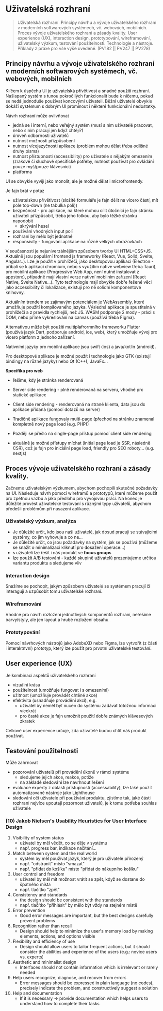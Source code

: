 # Uživatelská rozhraní

> Uživatelská rozhraní. Principy návrhu a vývoje uživatelského rozhraní v moderních softwarových systémech, vč. webových, mobilních. Proces vývoje uživatelského rozhraní a zásady kvality. User experience (UX), interaction design, prototypování, wireframování, uživatelský výzkum, testování použitelnosti. Technologie a nástroje. Příklady z praxe pro vše výše uvedené. (PV182 || PV247 || PV278)

## Principy návrhu a vývoje uživatelského rozhraní v moderních softwarových systémech, vč. webových, mobilních

Klíčem k úspěchu UI je uživatelská přívětivost a snadné použití rozhraní. Našlapaný systém s tunou pokročilých funkcionalit bude k ničemu, pokud se nedá jednoduše používat koncovými uživateli. Běžní uživatelé obvykle dokáží systémum s dobrým UI prominout i některé funkcionální nedostatky.

Návrh rozhraní může ovlivňovat

- jedná se i interní, nebo veřejný systém (musí s ním uživatelé pracovat, nebo s ním pracují jen když chtějí?)
- úroveň odbornosti uživatelů
- nutnost možnosti přizpůsobení
- nutnost vícejazyčnosti aplikace (problém mohou dělat třeba odlišné druhy písma)
- nutnost přístupnosti (accessibility) pro uživatele s nějakým omezením (zrakové či sluchové specifické potřeby, nutnost používat pro ovládání pouze myš/pouze klávesnici)
- platforma

UI se obvykle vyvíjí jako monolit, ale je možné dělat i microfrontendy.

Je fajn brát v potaz

- uživatelskou přívětivost (složité formuláře je fajn dělit na vícero částí, mít pole top-down (ne tabulka polí))
- bezpečnost - pro aplikace, na které mohou cílit útočníci je fajn stránku uživateli přizpůsobit, třeba jeho fotkou, aby bylo těžké stránku napodobit
  - skrývání hesel
- používání vhodných input polí
- rozhraní by mělo být jednotné
- responsivity - fungování aplikace na různě velkých obrazovkách

V současnosti je nejuniverzálnějším způsobem tvorby UI HTML+CSS+JS. Aktuálně jsou populární frontend js frameworky (React, Vue, Solid, Svelte, Angular..). Lze je použít v prohlížeči, jako desktopovou aplikaci (Electron - přibalí se k aplikaci chromium, nebo s využitím native webview třeba Tauri), pro mobilní aplikace (Progressive Web App, není nutné instalovat z appstore), případně mají vlastní verze nativní mobilním zařízení (React Native, Svelte Native...). Tyto technologie mají obvykle dobře řešené věci jako accessibility či lokalizace, existují pro ně solidní komponentové knihovny.

Aktuálním trendem se zajímavým potenciálem je WebAssembly, které umožňuje použití kompilovaného jazyka. Výsledná aplikace je spustitelná v prohlížeči a z pravidla rychlejší, než JS. WASM podporuje 2 mody - práci s DOM, nebo přímé vykreslování na canvas (používá třeba Figma).

Alternativou může být použití multiplafrormního frameworku Flutter (používá jazyk Dart, podporuje android, ios, web), který umožňuje vývoj pro vícero platform z jednoho zařízení.

Nativními jazyky pro mobilní aplikace jsou swift (ios) a java/kotlin (android).

Pro desktopové aplikace je možné použít i technologie jako GTK (existují bindingy na různé jazyky) nebo Qt (C++), JavaFx...

**Specifika pro web**

- řešíme, kdy je stránka renderovaná
- Server side rendering - plně renderovaná na serveru, vhodné pro statické aplikace
- Client side rendering - renderovaná na straně klienta, data jsou do aplikace přidaná (pomocí dotazů na server)

- Tradičně aplikace fungovaly multi-page (přechod na stránku znamenal kompletně nový page load (e.g. PHP))
- Později se přešlo na single-page přístup pomocí client side rendering
- aktuálně je možné přístupy míchat (initial page load je SSR, následně CSR), což je fajn pro iniciální page load, friendly pro SEO roboty... (e.g. nextjs)

## Proces vývoje uživatelského rozhraní a zásady kvality.

Začneme uživatelským výzkumem, abychom pochopili skutečné požadavky na UI. Následuje návrh pomocí wireframů a prototypů, které můžeme použít pro zpětnou vazbu a jako předlohu pro vývojovou práci. Na konec je důležité provést uživatelské testování s různými typy uživatelů, abychom předešli problémům při nasazení aplikace.

### Uživatelský výzkum, analýza

- Je důležité určit, kdo jsou naši uživatelé, jak dosud pracují se stávajícími systémy, co jim vyhovuje a co ne...
- Je důležité určit, co jsou požadavky na systém, jak se používá (můžeme se snažit o minimalizaci kliknutí pro dosažení operace...)
- s uživateli lze řešit i náš produkt ve **focus groups**
- lze použít A/B testování - každé skupině uživatelů prezentujeme určitou variantu produktu a sledujeme vliv

### Interaction design

Snažíme se pochopit, jakým způsobem uživatelé se systémem pracují či interagují a uzpůsobit tomu uživatelské rozhraní. 

### Wireframování

Vhodné pro návrh rozložení jednotlivých komponentů rozhraní, neřešíme barvy/styly, ale jen layout a hrubé rozložení obsahu.

### Prototypování

Pomocí návrhových nástrojů jako AdobeXD nebo Figma, lze vytvořit (z části i interaktnvní) prototyp, který lze použít pro prvotní uživatelské testování.

## User experience (UX)

Je kombinací aspektů uživatelského rozhraní

- vizuální krása
- použitelnost (umožňuje fungovat i s omezeními)
- užitnost (umožňuje provádět chtěné akce)
- efektivita (usnadňuje provádění akcí), e.g.
  - uživatel by neměl být nucen do systému zadávat totožnou informaci vícekrát
  - pro časté akce je fajn umožnit použití dobře známých klávesových zkratek

Celkové user experience určuje, zda uživatelé budou chtít náš produkt používat.

## Testování použitelnosti

Může zahrnovat

- pozorování uživatelů při provádění úkonů v rámci systému
  - sledujeme jejich akce, reakce, potíže
  - na základě sledování lze navrhnout řešení
- evaluace experty z oblastí přístupnosti (accessability), lze také použít automatizované nástroje jako Lighthouse
- sledování očí uživatele při používání produktu, zjistíme tak, jaké části rozhraní nejvíce upoutají pozornost uživatelů, je k tomu potřeba souhlas uživatele

### (10) Jakob Nielsen's Usability Heuristics for User Interface Design

1. Visibility of system status
    - uživatel by měl vědět, co se děje v systému
    - např. progress bar, indikace načítání...
2. Match between system and the real world
   - systém by měl používat jazyk, který je pro uživatele přirozený
   - např. "odstranit" místo "smazat"
   - např. "přidat do košíku" místo "přidat do nákupního košíku"
3. User control and freedom
   - uživatel by měl mít možnost vrátit se zpět, když se dostane do špatného místa
   - např. tlačítko "zpět"
4. Consistency and standards
   - the design should be consistent with the standards
   - např. tlačítko "přihlásit" by mělo být vždy na stejném místě
5. Error prevention
   - Good error messages are important, but the best designs carefully prevent problems
6. Recognition rather than recall
   - Design should help to minimize the user's memory load by making elements, actions, and options visible
7. Flexibility and efficiency of use
   - Design should allow users to tailor frequent actions, but it should consider the abilities and experience of the users (e.g.: novice users vs. experts)
8. Aesthetic and minimalist design
   - Interfaces should not contain information which is irrelevant or rarely needed
9. Help users recognize, diagnose, and recover from errors
   - Error messages should be expressed in plain language (no codes), precisely indicate the problem, and constructively suggest a solution
10. Help and documentation
    - If it is necessary -> provide documentation which helps users to understand how to complete their tasks

